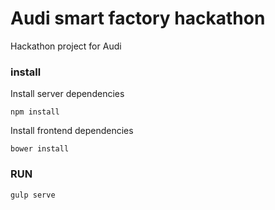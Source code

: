 # Audi smart factory hackathon

Hackathon project for Audi

### install

Install server dependencies
```
npm install
```

Install frontend dependencies

```
bower install
```

### RUN
```
gulp serve
```

